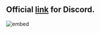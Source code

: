 ## Official **[link](http://bit.ly/loesoft-discord/)** for Discord.
![embed](https://discordapp.com/api/guilds/345060662260531202/embed.png)
